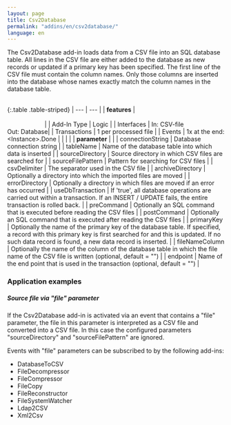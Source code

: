 ```yaml
---
layout: page
title: Csv2Database
permalink: "addins/en/csv2database/"
language: en
---
```


The Csv2Database add-in loads data from a CSV file into an SQL database table. 
All lines in the CSV file are either added to the database as new records or updated if a primary key has been specified. 
The first line of the CSV file must contain the column names. Only those columns are inserted into the database whose names exactly match the column names in the database table.<br /><br />

{:.table .table-striped}
| --- | --- |
| __features__ | &nbsp;&nbsp;&nbsp;&nbsp;&nbsp;&nbsp;&nbsp;&nbsp;&nbsp;&nbsp;&nbsp;&nbsp;&nbsp;&nbsp;&nbsp;&nbsp;&nbsp;&nbsp;&nbsp;&nbsp;&nbsp;&nbsp;&nbsp;&nbsp;&nbsp;&nbsp;&nbsp;&nbsp;&nbsp;&nbsp;&nbsp;&nbsp;&nbsp;&nbsp;&nbsp;&nbsp;&nbsp;&nbsp;&nbsp;&nbsp;&nbsp;&nbsp;&nbsp;&nbsp;&nbsp;&nbsp;&nbsp;&nbsp;&nbsp;&nbsp;&nbsp;&nbsp;&nbsp;&nbsp;&nbsp;&nbsp;&nbsp;&nbsp;&nbsp;&nbsp;&nbsp;&nbsp;&nbsp;&nbsp;&nbsp;&nbsp;&nbsp;&nbsp;&nbsp;&nbsp;&nbsp;&nbsp;&nbsp;&nbsp;&nbsp;&nbsp;&nbsp;&nbsp;&nbsp;&nbsp;&nbsp;&nbsp;&nbsp;&nbsp;&nbsp;&nbsp;&nbsp;&nbsp;&nbsp;&nbsp;&nbsp;&nbsp;&nbsp;&nbsp;&nbsp;&nbsp;&nbsp;&nbsp;&nbsp;&nbsp;&nbsp;&nbsp;&nbsp;&nbsp;&nbsp;&nbsp;&nbsp;&nbsp;&nbsp;&nbsp;&nbsp;&nbsp;&nbsp;&nbsp;&nbsp;&nbsp;&nbsp;&nbsp;&nbsp;&nbsp;&nbsp;&nbsp;&nbsp;&nbsp;&nbsp;&nbsp;&nbsp;&nbsp;&nbsp;&nbsp;&nbsp;&nbsp;&nbsp;&nbsp;&nbsp;&nbsp;&nbsp;&nbsp;&nbsp;&nbsp;&nbsp;&nbsp;&nbsp;&nbsp;&nbsp;&nbsp;&nbsp;&nbsp;&nbsp; |
| Add-In Type | Logic |
| Interfaces | In: CSV-file<br /> Out: Database|
| Transactions | 1 per processed file |
| Events | 1x at the end: &lt;Instance&gt;.Done |
| | |
| __parameter__ | |
| connectionString | Database connection string | 
| tableName | Name of the database table into which data is inserted | 
| sourceDirectory | Source directory in which CSV files are searched for | 
| sourceFilePattern | Pattern for searching for CSV files | 
| csvDelimiter | The separator used in the CSV file |
| archiveDirectory | Optionally a directory into which the imported files are moved |
| errorDirectory | Optionally a directory in which files are moved if an error has occurred |
| useDbTransaction | If 'true', all database operations are carried out within a transaction. If an INSERT / UPDATE fails, the entire transaction is rolled back. |
| preCommand | Optionally an SQL command that is executed before reading the CSV files |
| postCommand | Optionally an SQL command that is executed after reading the CSV files |
| primaryKey | Optionally the name of the primary key of the database table. If specified, a record with this primary key is first searched for and this is updated. If no such data record is found, a new data record is inserted. |
| fileNameColumn | Optionally the name of the column of the database table in which the file name of the CSV file is written (optional, default = "") |
| endpoint | Name of the end point that is used in the transaction (optional, default = "") |
 
 
### Application examples

##### Source file via "file" parameter

If the Csv2Database add-in is activated via an event that contains a "file" parameter, the file in this parameter is interpreted as a CSV file and converted into a CSV file. In this case the configured parameters "sourceDirectory" and "sourceFilePattern" are ignored.

Events with "file" parameters can be subscribed to by the following add-ins:
* DatabaseToCSV
* FileDecompressor
* FileCompressor
* FileCopy
* FileReconstructor
* FileSystemWatcher
* Ldap2CSV
* Xml2Csv
